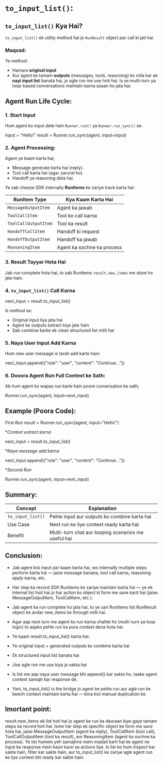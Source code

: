 #  `to_input_list()`:

##  `to_input_list()` Kya Hai?

`to_input_list()` ek utility method hai jo `RunResult` object par call ki jati hai.

###  Maqsad:

Ye method:

* Hamara **original input**
* Aur agent ke tamam **outputs** (messages, tools, reasoning)
  ko mila kar ek **nayi input list** banata hai, jo agle run me use hoti hai. Is se multi-turn ya loop-based conversations maintain karna asaan ho jata hai.


##  Agent Run Life Cycle:

### 1.  Start Input

Hum agent ko input dete hain `Runner.run()` ya `Runner.run_sync()` se:

input = "Hello!"
result = Runner.run_sync(agent, input=input)

### 2. Agent Processing:

Agent ye kaam karta hai;

* Message generate karta hai (reply).
* Tool call karta hai (agar zarurat ho).
* Handoff ya reasoning deta hai.

Ye sab cheeze SDK internally **RunItems** ke zariye track karta hai:

| RunItem Type         | Kya Kaam Karta Hai         |
| -------------------- | -------------------------- |
| `MessageOutputItem`  | Agent ka jawab             |
| `ToolCallItem`       | Tool ko call karna         |
| `ToolCallOutputItem` | Tool ka result             |
| `HandoffCallItem`    | Handoff ki request         |
| `HandoffOutputItem`  | Handoff ka jawab           |
| `ReasoningItem`      | Agent ka sochne ka process |



### 3.  Result Tayyar Hota Hai

Jab run complete hota hai, to sab RunItems `result.new_items` me store ho jate hain.



### 4.  `to_input_list()` Call Karna

next_input = result.to_input_list()


Is method se:

* Original input liya jata hai
* Agent ke outputs extract kiye jate hain
* Sab combine karke ek clean structured list milti hai



### 5.  Naya User Input Add Karna

Hum new user message is tarah add karte hain:

next_input.append({"role": "user", "content": "Continue..."})


### 6.  Doosra Agent Run Full Context ke Sath:

Ab hum agent ko wapas run karte hain poore conversation ke sath;

Runner.run_sync(agent, input=next_input)


##  Example (Poora Code):

*First Run*
result = Runner.run_sync(agent, input="Hello!")


**Context extract karna*

next_input = result.to_input_list()

**Naya message add karna*

next_input.append({"role": "user", "content": "Continue..."})

**Second Run*

Runner.run_sync(agent, input=next_input)


## Summary:

| Concept           | Explanation                                         |
| ----------------- | --------------------------------------------------- |
| `to_input_list()` | Pehle input aur outputs ko combine karta hai        |
| Use Case          | Next run ke liye context ready karta hai            |
| Benefit           | Multi-turn chat aur looping scenarios me useful hai |


## Conclusion:

- Jab agent kisi input par kaam karta hai, wo internally multiple steps perform karta hai — jaise message banana, tool call karna, reasoning apply karna, etc.

- Har step ka record SDK RunItems ke zariye maintain karta hai — ye ek internal list hoti hai jo har action ko object ki form me save karti hai (jaise MessageOutputItem, ToolCallItem, etc.).

- Jab agent ka run complete ho jata hai, to ye sari RunItems list RunResult object ke andar new_items ke through milti hai.

- Agar aap next turn me agent ko run karna chahte ho (multi-turn ya loop logic) to aapko pehle run ka pura context dena hota hai.

- Ye kaam result.to_input_list() karta hai:

- Ye original input + generated outputs ko combine karta hai

- Ek structured input list banata hai

- Jise agle run me use kiya ja sakta hai

- Is list me aap naya user message bhi append() kar sakte ho, taake agent context samajh kar response de.

- Yani, to_input_list() is the bridge jo agent ke pehle run aur agle run ke beech context maintain karta hai — bina kisi manual duplication ke.


## Imortant point:

result.new_items ek list hoti hai jo agent ke run ke dauraan kiye gaye tamam steps ka record hoti hai. Isme har step ek specific object ke form me save hota hai, jaise MessageOutputItem (agent ka reply), ToolCallItem (tool call), ToolCallOutputItem (tool ka result), aur ReasoningItem (agent ka sochne ka process). Ye list humein yeh samajhne mein madad karti hai ke agent ne input ke response mein kaun kaun se actions liye. Is list ko hum inspect kar sakte hain, filter kar sakte hain, aur to_input_list() ke zariye agle agent run ke liye context bhi ready kar sakte hain.




